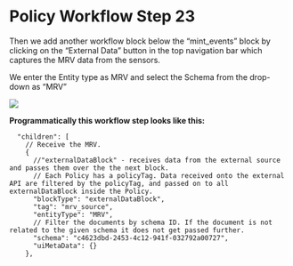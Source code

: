 # Policy Workflow Step 23

Then we add another workflow block below the “mint\_events” block by clicking on the “External Data” button in the top navigation bar which captures the MRV data from the sensors.

We enter the Entity type as MRV and select the Schema from the drop-down as “MRV”

![](../.gitbook/assets/PW\_28.png)

**Programmatically this workflow step looks like this:**

```
  "children": [
    // Receive the MRV.
    {
      //"externalDataBlock" - receives data from the external source and passes them over the the next block.
      // Each Policy has a policyTag. Data received onto the external API are filtered by the policyTag, and passed on to all externalDataBlock inside the Policy.
      "blockType": "externalDataBlock",
      "tag": "mrv_source",
      "entityType": "MRV",
      // Filter the documents by schema ID. If the document is not related to the given schema it does not get passed further.
      "schema": "c4623dbd-2453-4c12-941f-032792a00727",
      "uiMetaData": {}
    },
```
